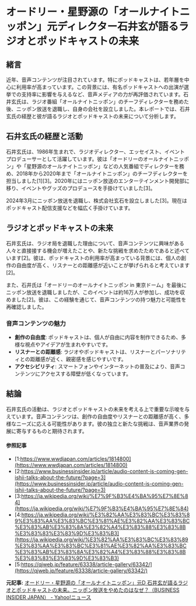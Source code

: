 # オードリー・星野源の「オールナイトニッポン」元ディレクター石井玄が語るラジオとポッドキャストの未来

## 緒言

近年、音声コンテンツが注目されています。特にポッドキャストは、若年層を中心に利用率が高まっています。この背景には、有名ポッドキャストへの出演が選挙での支持率に影響を与えるなど、音声メディアの力が再評価されています。石井玄氏は、ラジオ番組「オールナイトニッポン」のチーフディレクターを務めた後、ニッポン放送を退職し、自身の会社を設立しました。本レポートでは、石井玄氏の経歴と彼が語るラジオとポッドキャストの未来について分析します。

## 石井玄氏の経歴と活動

石井玄氏は、1986年生まれで、ラジオディレクター、エッセイスト、イベントプロデューサーとして活躍しています。彼は「オードリーのオールナイトニッポン」や「星野源のオールナイトニッポン」などの人気番組でディレクターを務め、2018年から2020年まで「オールナイトニッポン」のチーフディレクターを担当しました[1][3]。2020年にはニッポン放送のエンターテインメント開発部に移り、イベントやグッズのプロデュースを手掛けていました[3]。

2024年3月にニッポン放送を退職し、株式会社玄石を設立しました[3]。現在はポッドキャスト配信支援などを幅広く手掛けています。

## ラジオとポッドキャストの未来

石井玄氏は、ラジオ局を退職した理由について、音声コンテンツに興味がある人々と直接接する機会が増えたことや、新たな挑戦を求めたためであると述べています[2]。彼は、ポッドキャストの利用率が高まっている背景には、個人の創作の自由度が高く、リスナーとの距離感が近いことが挙げられると考えています[2]。

また、石井氏は「オードリーのオールナイトニッポン in 東京ドーム」を最後にニッポン放送を退職しましたが、このイベントは約16万人が参加し、成功を収めました[2]。彼は、この経験を通じて、音声コンテンツの持つ魅力と可能性を再確認しました。

### 音声コンテンツの魅力

- **創作の自由度**: ポッドキャストは、個人が自由に内容を制作できるため、多様な視点やアイデアが生まれやすいです。
- **リスナーとの距離感**: ラジオやポッドキャストは、リスナーとパーソナリティとの距離感が近く、親密感を感じやすいです。
- **アクセシビリティ**: スマートフォンやインターネットの普及により、音声コンテンツにアクセスする障壁が低くなっています。

## 結論

石井玄氏の活動は、ラジオとポッドキャストの未来を考える上で重要な示唆を与えています。音声コンテンツは、創作の自由度やリスナーとの距離感が高く、多様なニーズに応える可能性があります。彼の独立と新たな挑戦は、音声業界の発展に寄与するものと期待されます。

#### 参照記事
- [1:https://www.wwdjapan.com/articles/1814800](https://www.wwdjapan.com/articles/1814800)
- [2:https://www.businessinsider.jp/article/audio-content-is-coming-gen-ishii-talks-about-the-future/?page=3](https://www.businessinsider.jp/article/audio-content-is-coming-gen-ishii-talks-about-the-future/?page=3)
- [3:https://ja.wikipedia.org/wiki/%E7%9F%B3%E4%BA%95%E7%8E%84](https://ja.wikipedia.org/wiki/%E7%9F%B3%E4%BA%95%E7%8E%84)
- [4:https://ja.wikipedia.org/wiki/%E3%82%AA%E3%83%BC%E3%83%89%E3%83%AA%E3%83%BC%E3%81%AE%E3%82%AA%E3%83%BC%E3%83%AB%E3%83%8A%E3%82%A4%E3%83%88%E3%83%8B%E3%83%83%E3%83%9D%E3%83%B3](https://ja.wikipedia.org/wiki/%E3%82%AA%E3%83%BC%E3%83%89%E3%83%AA%E3%83%BC%E3%81%AE%E3%82%AA%E3%83%BC%E3%83%AB%E3%83%8A%E3%82%A4%E3%83%88%E3%83%8B%E3%83%83%E3%83%9D%E3%83%B3)
- [5:https://qjweb.jp/feature/63338/article-gallery/63342/](https://qjweb.jp/feature/63338/article-gallery/63342/)


**元記事:** [オードリー・星野源の「オールナイトニッポン」元D 石井玄が語るラジオとポッドキャストの未来。ニッポン放送をやめたのはなぜ？（BUSINESS INSIDER JAPAN） - Yahoo!ニュース](https://news.yahoo.co.jp/articles/70d45538b7816fd1e9eb8ebd55c5dd69d53b2fee?source=rss)